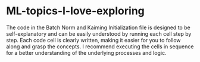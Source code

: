 # ML-topics-I-love-exploring

The code in the Batch Norm and Kaiming Initialization file is designed to be self-explanatory and can be easily understood by running each cell step by step. Each code cell is clearly written, making it easier for you to follow along and grasp the concepts. I recommend executing the cells in sequence for a better understanding of the underlying processes and logic.
